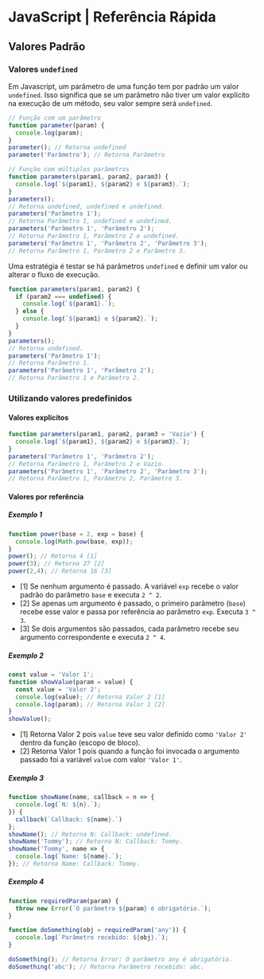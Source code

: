# JavaScript | Referência Rápida

## Valores Padrão

### Valores `undefined`

Em Javascript, um parâmetro de uma função tem por padrão um valor `undefined`. Isso significa que se um parâmetro não tiver um valor explícito na execução de um método, seu valor sempre será `undefined`.

```javascript
// Função com um parâmetro
function parameter(param) {
  console.log(param);
}
parameter(); // Retorna undefined
parameter('Parâmetro'); // Retorna Parâmetro

// Função com múltiplos parâmetros
function parameters(param1, param2, param3) {
  console.log(`${param1}, ${param2} e ${param3}.`);
}
parameters();
// Retorna undefined, undefined e undefined.
parameters('Parâmetro 1');
// Retorna Parâmetro 1, undefined e undefined.
parameters('Parâmetro 1', 'Parâmetro 2');
// Retorna Parâmetro 1, Parâmetro 2 e undefined.
parameters('Parâmetro 1', 'Parâmetro 2', 'Parâmetro 3');
// Retorna Parâmetro 1, Parâmetro 2 e Parâmetro 3.
```

Uma estratégia é testar se há parâmetros `undefined` e definir um valor ou alterar o fluxo de execução.

```javascript
function parameters(param1, param2) {
  if (param2 === undefined) {
    console.log(`${param1}.`);
  } else {
    console.log(`${param1} e ${param2}.`);
  }
}
parameters();
// Retorna undefined.
parameters('Parâmetro 1');
// Retorna Parâmetro 1.
parameters('Parâmetro 1', 'Parâmetro 2');
// Retorna Parâmetro 1 e Parâmetro 2.
```

### Utilizando valores predefinidos

#### Valores explícitos

```javascript
function parameters(param1, param2, param3 = 'Vazio') {
  console.log(`${param1}, ${param2} e ${param3}.`);
}
parameters('Parâmetro 1', 'Parâmetro 2');
// Retorna Parâmetro 1, Parâmetro 2 e Vazio.
parameters('Parâmetro 1', 'Parâmetro 2', 'Parâmetro 3');
// Retorna Parâmetro 1, Parâmetro 2, Parâmetro 3.
```

#### Valores por referência

##### Exemplo 1

```javascript
function power(base = 2, exp = base) {
  console.log(Math.pow(base, exp));
}
power(); // Retorna 4 [1]
power(3); // Retorna 27 [2]
power(2,4); // Retorna 16 [3]
```

  - [1] Se nenhum argumento é passado. A variável `exp` recebe o valor padrão do parâmetro `base` e executa `2 ^ 2`.
  - [2] Se apenas um argumento é passado, o primeiro parâmetro (`base`) recebe esse valor e passa por referência ao parâmetro `exp`. Executa `3 ^ 3`.
  - [3] Se dois argumentos são passados, cada parâmetro recebe seu argumento correspondente e executa `2 ^ 4`.

##### Exemplo 2

```javascript
const value = 'Valor 1';
function showValue(param = value) {
  const value = 'Valor 2';
  console.log(value); // Retorna Valor 2 [1]
  console.log(param); // Retorna Valor 1 [2]
}
showValue();
```

  - [1] Retorna Valor 2 pois `value` teve seu valor definido como `'Valor 2'` dentro da função (escopo de bloco).
  - [2] Retorna Valor 1 pois quando a função foi invocada o argumento passado foi a variável `value` com valor `'Valor 1'`.

##### Exemplo 3

```javascript
function showName(name, callback = n => {
  console.log(`N: ${n}.`);
}) {
  callback(`Callback: ${name}.`)
};
showName(); // Retorna N: Callback: undefined.
showName('Tommy'); // Retorna N: Callback: Tommy.
showName('Tommy', name => {
  console.log(`Name: ${name}.`);
}); // Retorna Name: Callback: Tommy.
```

##### Exemplo 4

```javascript
function requiredParam(param) {
  throw new Error(`O parâmetro ${param} é obrigatório.`);
}

function doSomething(obj = requiredParam('any')) {
  console.log(`Parâmetro recebido: ${obj}.`);
}

doSomething(); // Retorna Error: O parâmetro any é obrigatório.
doSomething('abc'); // Retorna Parâmetro recebido: abc.
```
